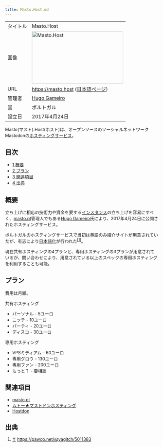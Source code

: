 ```yaml
---
title: Masto.Host.md
---
```

<div>

|          |                                                                                                                                                                                                                                                                                                            |
|----------|------------------------------------------------------------------------------------------------------------------------------------------------------------------------------------------------------------------------------------------------------------------------------------------------------------|
| タイトル | Masto.Host                                                                                                                                                                                                                                                                                                 |
| 画像     | [<img src="/images/thumb/8/89/Mastohost_500.png/300px-Mastohost_500.png" srcset="/images/thumb/8/89/Mastohost_500.png/450px-Mastohost_500.png 1.5x, /images/8/89/Mastohost_500.png 2x" width="300" height="171" alt="Masto.Host" />](/%E3%83%95%E3%82%A1%E3%82%A4%E3%83%AB:Mastohost_500.png "Masto.Host") |
| URL      | <a href="https://masto.host" rel="nofollow">https://masto.host</a> <span class="small">(<a href="https://jp.masto.host" rel="nofollow">日本語ページ</a>)</span>                                                                                                                                            |
| 管理者   | <a href="https://masto.pt/@hugo" rel="nofollow">Hugo Gameiro</a>                                                                                                                                                                                                                                           |
| 国       | ポルトガル                                                                                                                                                                                                                                                                                                 |
| 設立日   | 2017年4月24日                                                                                                                                                                                                                                                                                              |

  
Masto(マスト).Host(ホスト)は、オープンソースのソーシャルネットワークMastodonの[ホスティングサービス](/%E3%83%9B%E3%82%B9%E3%83%86%E3%82%A3%E3%83%B3%E3%82%B0%E3%82%B5%E3%83%BC%E3%83%93%E3%82%B9 "ホスティングサービス")。

<div>

<div lang="ja" dir="ltr">

## 目次

</div>

-   [1 概要](#.E6.A6.82.E8.A6.81)
-   [2 プラン](#.E3.83.97.E3.83.A9.E3.83.B3)
-   [3 関連項目](#.E9.96.A2.E9.80.A3.E9.A0.85.E7.9B.AE)
-   [4 出典](#.E5.87.BA.E5.85.B8)

</div>

## 概要

立ち上げに相応の技術力や資金を要する[インスタンス](/%E3%82%A4%E3%83%B3%E3%82%B9%E3%82%BF%E3%83%B3%E3%82%B9 "インスタンス")の立ち上げを容易にすべく、[masto.pt](/Masto.pt "Masto.pt")管理人でもある[Hugo Gameiro](/Hugo_Gameiro "Hugo Gameiro (存在しないページ)")氏により、2017年4月24日に公開されたホスティングサービス。

ポルトガルのホスティングサービスで当初は英語のみ紹介サイトが用意されていたが、有志により<a href="https://jp.masto.host" rel="nofollow">日本語化</a>が行われた<sup>[\[1\]](#cite_note-1)</sup>。

現在共有ホスティングの4プランと、専用ホスティングの3プランが用意されているが、問い合わせにより、用意されている以上のスペックの専用ホスティングを利用することも可能。

## プラン

費用は月額。

共有ホスティング

-   パーソナル - 5ユーロ
-   ニッチ - 10ユーロ
-   パーティ - 20ユーロ
-   ディスコ - 30ユーロ

専用ホスティング

-   VPSミディアム - 60ユーロ
-   専用グロウ - 130ユーロ
-   専用ファン - 200ユーロ
-   もっと？ - 要相談

## 関連項目

-   [masto.pt](/Masto.pt "Masto.pt")
-   [ムトー★マストドンホスティング](/%E3%83%A0%E3%83%88%E3%83%BC%E2%98%85%E3%83%9E%E3%82%B9%E3%83%88%E3%83%89%E3%83%B3%E3%83%9B%E3%82%B9%E3%83%86%E3%82%A3%E3%83%B3%E3%82%B0 "ムトー★マストドンホスティング")
-   [Hostdon](/Hostdon "Hostdon")

## 出典

<div>

1.  [↑](#cite_ref-1) <a href="https://pawoo.net/@yagitch/5011383" rel="nofollow">https://pawoo.net/@yagitch/5011383</a>

</div>

</div>
